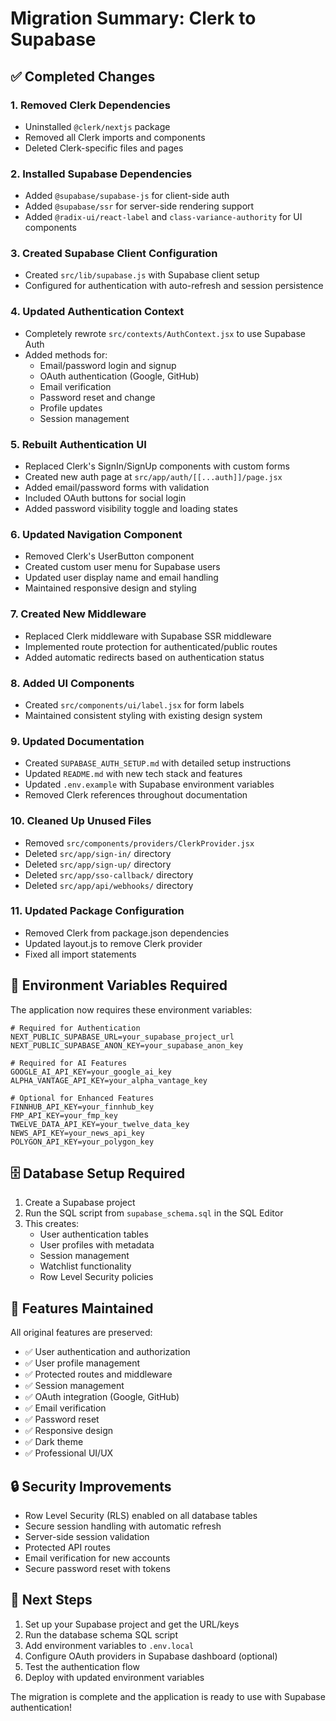 # Migration Summary: Clerk to Supabase

## ✅ Completed Changes

### 1. **Removed Clerk Dependencies**
- Uninstalled `@clerk/nextjs` package
- Removed all Clerk imports and components
- Deleted Clerk-specific files and pages

### 2. **Installed Supabase Dependencies**
- Added `@supabase/supabase-js` for client-side auth
- Added `@supabase/ssr` for server-side rendering support
- Added `@radix-ui/react-label` and `class-variance-authority` for UI components

### 3. **Created Supabase Client Configuration**
- Created `src/lib/supabase.js` with Supabase client setup
- Configured for authentication with auto-refresh and session persistence

### 4. **Updated Authentication Context**
- Completely rewrote `src/contexts/AuthContext.jsx` to use Supabase Auth
- Added methods for:
  - Email/password login and signup
  - OAuth authentication (Google, GitHub)
  - Email verification
  - Password reset and change
  - Profile updates
  - Session management

### 5. **Rebuilt Authentication UI**
- Replaced Clerk's SignIn/SignUp components with custom forms
- Created new auth page at `src/app/auth/[[...auth]]/page.jsx`
- Added email/password forms with validation
- Included OAuth buttons for social login
- Added password visibility toggle and loading states

### 6. **Updated Navigation Component**
- Removed Clerk's UserButton component
- Created custom user menu for Supabase users
- Updated user display name and email handling
- Maintained responsive design and styling

### 7. **Created New Middleware**
- Replaced Clerk middleware with Supabase SSR middleware
- Implemented route protection for authenticated/public routes
- Added automatic redirects based on authentication status

### 8. **Added UI Components**
- Created `src/components/ui/label.jsx` for form labels
- Maintained consistent styling with existing design system

### 9. **Updated Documentation**
- Created `SUPABASE_AUTH_SETUP.md` with detailed setup instructions
- Updated `README.md` with new tech stack and features
- Updated `.env.example` with Supabase environment variables
- Removed Clerk references throughout documentation

### 10. **Cleaned Up Unused Files**
- Removed `src/components/providers/ClerkProvider.jsx`
- Deleted `src/app/sign-in/` directory
- Deleted `src/app/sign-up/` directory  
- Deleted `src/app/sso-callback/` directory
- Deleted `src/app/api/webhooks/` directory

### 11. **Updated Package Configuration**
- Removed Clerk from package.json dependencies
- Updated layout.js to remove Clerk provider
- Fixed all import statements

## 🔧 Environment Variables Required

The application now requires these environment variables:

```env
# Required for Authentication
NEXT_PUBLIC_SUPABASE_URL=your_supabase_project_url
NEXT_PUBLIC_SUPABASE_ANON_KEY=your_supabase_anon_key

# Required for AI Features
GOOGLE_AI_API_KEY=your_google_ai_key
ALPHA_VANTAGE_API_KEY=your_alpha_vantage_key

# Optional for Enhanced Features
FINNHUB_API_KEY=your_finnhub_key
FMP_API_KEY=your_fmp_key
TWELVE_DATA_API_KEY=your_twelve_data_key
NEWS_API_KEY=your_news_api_key
POLYGON_API_KEY=your_polygon_key
```

## 🗄️ Database Setup Required

1. Create a Supabase project
2. Run the SQL script from `supabase_schema.sql` in the SQL Editor
3. This creates:
   - User authentication tables
   - User profiles with metadata
   - Session management
   - Watchlist functionality
   - Row Level Security policies

## 🎯 Features Maintained

All original features are preserved:
- ✅ User authentication and authorization
- ✅ User profile management
- ✅ Protected routes and middleware
- ✅ Session management
- ✅ OAuth integration (Google, GitHub)
- ✅ Email verification
- ✅ Password reset
- ✅ Responsive design
- ✅ Dark theme
- ✅ Professional UI/UX

## 🔒 Security Improvements

- Row Level Security (RLS) enabled on all database tables
- Secure session handling with automatic refresh
- Server-side session validation
- Protected API routes
- Email verification for new accounts
- Secure password reset with tokens

## 🚀 Next Steps

1. Set up your Supabase project and get the URL/keys
2. Run the database schema SQL script
3. Add environment variables to `.env.local`
4. Configure OAuth providers in Supabase dashboard (optional)
5. Test the authentication flow
6. Deploy with updated environment variables

The migration is complete and the application is ready to use with Supabase authentication!
